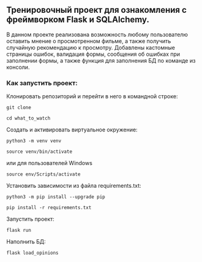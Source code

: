 ## Тренировочный проект для ознакомления с фреймворком Flask и SQLAlchemy.

В данном проекте реализована возможность любому пользователю оставить мнение
о просмотренном фильме, а также получить случайную рекомендацию к просмотру.
Добавлены кастомные страницы ошибок, валидация формы, сообщения об ошибках при
заполнении формы, а также функция для заполнения БД по команде из консоли.

### Как запустить проект:

Клонировать репозиторий и перейти в него в командной строке:

```
git clone 
```

```
cd what_to_watch
```

Cоздать и активировать виртуальное окружение:

```
python3 -m venv venv
```

```
source venv/bin/activate
```
или для пользователей Windows

```
source env/Scripts/activate
```

Установить зависимости из файла requirements.txt:

```
python3 -m pip install --upgrade pip
```

```
pip install -r requirements.txt
```

Запустить проект:

```
flask run
```

Наполнить БД:

```
flask load_opinions
```